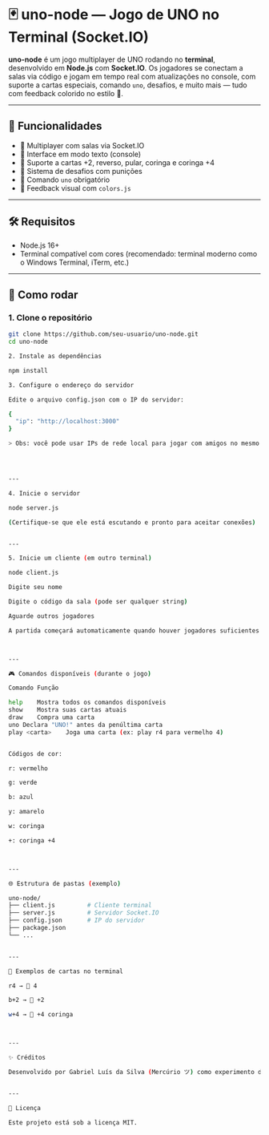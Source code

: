 
# 🃏 uno-node — Jogo de UNO no Terminal (Socket.IO)

**uno-node** é um jogo multiplayer de UNO rodando no **terminal**, desenvolvido em **Node.js** com **Socket.IO**. Os jogadores se conectam a salas via código e jogam em tempo real com atualizações no console, com suporte a cartas especiais, comando `uno`, desafios, e muito mais — tudo com feedback colorido no estilo 👾.

---

## 🧠 Funcionalidades

- 🔸 Multiplayer com salas via Socket.IO
- 🔸 Interface em modo texto (console)
- 🔸 Suporte a cartas +2, reverso, pular, coringa e coringa +4
- 🔸 Sistema de desafios com punições
- 🔸 Comando `uno` obrigatório
- 🔸 Feedback visual com `colors.js`

---

## 🛠️ Requisitos

- Node.js 16+
- Terminal compatível com cores (recomendado: terminal moderno como o Windows Terminal, iTerm, etc.)

---

## 🚀 Como rodar

### 1. Clone o repositório

```bash
git clone https://github.com/seu-usuario/uno-node.git
cd uno-node

2. Instale as dependências

npm install

3. Configure o endereço do servidor

Edite o arquivo config.json com o IP do servidor:

{
  "ip": "http://localhost:3000"
}

> Obs: você pode usar IPs de rede local para jogar com amigos no mesmo Wi-Fi.




---

4. Inicie o servidor

node server.js

(Certifique-se que ele está escutando e pronto para aceitar conexões)


---

5. Inicie um cliente (em outro terminal)

node client.js

Digite seu nome

Digite o código da sala (pode ser qualquer string)

Aguarde outros jogadores

A partida começará automaticamente quando houver jogadores suficientes



---

🎮 Comandos disponíveis (durante o jogo)

Comando	Função

help	Mostra todos os comandos disponíveis
show	Mostra suas cartas atuais
draw	Compra uma carta
uno	Declara "UNO!" antes da penúltima carta
play <carta>	Joga uma carta (ex: play r4 para vermelho 4)


Códigos de cor:

r: vermelho

g: verde

b: azul

y: amarelo

w: coringa

+: coringa +4



---

🌐 Estrutura de pastas (exemplo)

uno-node/
├── client.js         # Cliente terminal
├── server.js         # Servidor Socket.IO
├── config.json       # IP do servidor
├── package.json
└── ...


---

🧪 Exemplos de cartas no terminal

r4 → 🔴 4

b+2 → 🔵 +2

w+4 → 🎲 +4 coringa



---

✨ Créditos

Desenvolvido por Gabriel Luís da Silva (Mercúrio ツ) como experimento de jogo em tempo real via terminal, com Node.js + Socket.IO.


---

📄 Licença

Este projeto está sob a licença MIT.